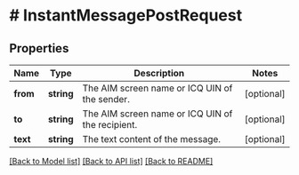 # # InstantMessagePostRequest

## Properties

Name | Type | Description | Notes
------------ | ------------- | ------------- | -------------
**from** | **string** | The AIM screen name or ICQ UIN of the sender. | [optional]
**to** | **string** | The AIM screen name or ICQ UIN of the recipient. | [optional]
**text** | **string** | The text content of the message. | [optional]

[[Back to Model list]](../../README.md#models) [[Back to API list]](../../README.md#endpoints) [[Back to README]](../../README.md)
